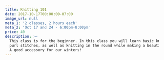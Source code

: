 ```yaml
---
title: Knitting 101
date: 2017-10-17T00:00:00-07:00
image_url: null
meta_1: '2 classes, 2 hours each'
meta_2: 'Oct 17 and 24 - 6:00pm-8:00pm'
price: 40
description: >-
  This class is for the beginner. In this class you will learn basic knit and
  purl stitches, as well as knitting in the round while making a beautiful cowl.
  A good accessory for our winters!
---
```




